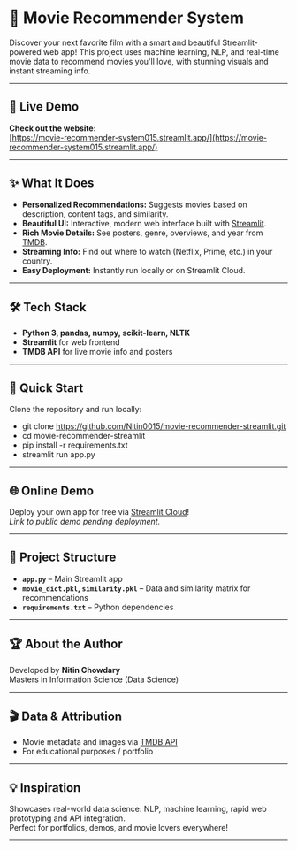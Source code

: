 # 🍿 Movie Recommender System

Discover your next favorite film with a smart and beautiful Streamlit-powered web app! This project uses machine learning, NLP, and real-time movie data to recommend movies you'll love, with stunning visuals and instant streaming info.

---

## 🌟 Live Demo

**Check out the website:**  
[https://movie-recommender-system015.streamlit.app/](https://movie-recommender-system015.streamlit.app/)

---

## ✨ What It Does

- **Personalized Recommendations:** Suggests movies based on description, content tags, and similarity.
- **Beautiful UI:** Interactive, modern web interface built with [Streamlit](https://streamlit.io).
- **Rich Movie Details:** See posters, genre, overviews, and year from [TMDB](https://www.themoviedb.org).
- **Streaming Info:** Find out where to watch (Netflix, Prime, etc.) in your country.
- **Easy Deployment:** Instantly run locally or on Streamlit Cloud.

---

## 🛠 Tech Stack

- **Python 3, pandas, numpy, scikit-learn, NLTK**
- **Streamlit** for web frontend
- **TMDB API** for live movie info and posters

---

## 🚀 Quick Start

Clone the repository and run locally:


- git clone https://github.com/Nitin0015/movie-recommender-streamlit.git
- cd movie-recommender-streamlit
- pip install -r requirements.txt
- streamlit run app.py



---

## 🌐 Online Demo

Deploy your own app for free via [Streamlit Cloud](https://share.streamlit.io)!  
_Link to public demo pending deployment._

---

## 📁 Project Structure

- **`app.py`** – Main Streamlit app
- **`movie_dict.pkl`, `similarity.pkl`** – Data and similarity matrix for recommendations
- **`requirements.txt`** – Python dependencies

---

## 🏆 About the Author

Developed by **Nitin Chowdary**  
Masters in Information Science (Data Science)

---

## 🎬 Data & Attribution

- Movie metadata and images via [TMDB API](https://www.themoviedb.org/documentation/api)
- For educational purposes / portfolio

---

## 💡 Inspiration

Showcases real-world data science: NLP, machine learning, rapid web prototyping and API integration.  
Perfect for portfolios, demos, and movie lovers everywhere!

---
